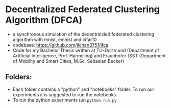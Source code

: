 # Decentralized Federated Clustering Algorithm (DFCA)

- a synchronous simulation of the decentralzied federated clustering algorithm with mnist, emnist and cifar10
- codebase: https://github.com/jichan3751/ifca
- Code for my Bachelor Thesis written at TU-Dortmund (Department of Artificial Intelligence, Prof. Harmeling) and Fraunhofer-ISST (Department of Mobility and Smart Cities, M.Sc. Sebasian Becker)

## Folders:

- Each folder contains a "python" and "notebooks" folder. To run our experiments it is suggested to run the notebooks.
- To run the python experiments run ```python run.py```
